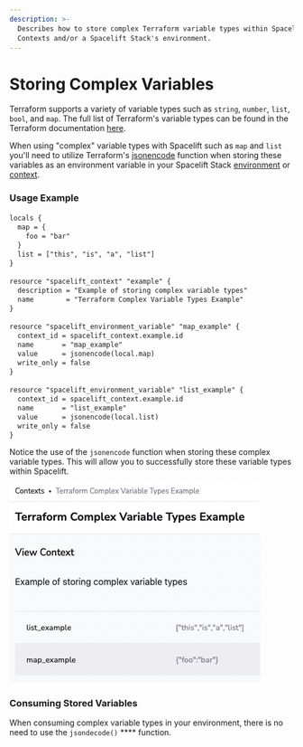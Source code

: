 ```yaml
---
description: >-
  Describes how to store complex Terraform variable types within Spacelift
  Contexts and/or a Spacelift Stack's environment.
---
```


# Storing Complex Variables

Terraform supports a variety of variable types such as `string`, `number`, `list`, `bool`, and `map`. The full list of Terraform's variable types can be found in the Terraform documentation [here](https://www.terraform.io/language/expressions/types).

When using "complex" variable types with Spacelift such as `map` and `list` you'll need to utilize Terraform's [jsonencode](https://www.terraform.io/language/functions/jsonencode) function when storing these variables as an environment variable in your Spacelift Stack [environment](../../concepts/configuration/environment.md) or [context](../../concepts/configuration/context.md).

### Usage Example

```
locals {
  map = {
    foo = "bar"
  }
  list = ["this", "is", "a", "list"]
}

resource "spacelift_context" "example" {
  description = "Example of storing complex variable types"
  name        = "Terraform Complex Variable Types Example"
}

resource "spacelift_environment_variable" "map_example" {
  context_id = spacelift_context.example.id
  name       = "map_example"
  value      = jsonencode(local.map)
  write_only = false
}

resource "spacelift_environment_variable" "list_example" {
  context_id = spacelift_context.example.id
  name       = "list_example"
  value      = jsonencode(local.list)
  write_only = false
}
```

Notice the use of the `jsonencode` function when storing these complex variable types. This will allow you to successfully store these variable types within Spacelift.

![](../../assets/screenshots/store-complex-variable-types.png)

### Consuming Stored Variables

When consuming complex variable types in your environment, there is no need to use the `jsondecode()` **** function.
